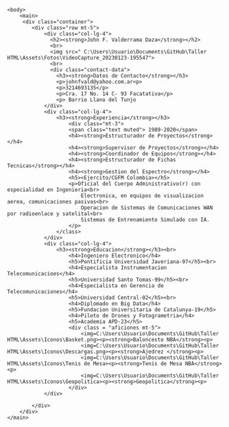 <!DOCTYPE HTML>
<HTML>
    <head>
    <meta charset="UTF-8">
    <meta http-equiv="""X-UA-Compatible" content="IE=edge">
    <meta name="viewport" content="width=device-width,initial.scale=1.0">
    <title> <strong>Hoja de Vida</strong></title>
    </head>

    <body>
        <main>
         <div class="container">
            <div class="row mt-5">
                <div class="col-lg-4">
                  <h2><strong>John F. Valderrama Daza</strong></h2>
                  <br>
                  <img src=" C:\Users\Usuario\Documents\GitHub\Taller HTML\Assets\Fotos\VideoCapture_20230123-195547">
                  <br>
                  <div class="contact-data">
                    <h3><strong>Datos de Contacto</strong></h3>
                    <p>johnfvald@yahoo.com.ar<p>
                    <p>3214693135</p>
                    <p>Cra. 17 No. 14 C- 93 Facatativa</p>
                    <p> Barrio Llano del Tunjo          
                </div>
                <div class="col-lg-4">
                    <h3><strong>Experiencia</strong></h3>
                        <div class="mt-3">
                        <span class="text muted"> 1989-2020</span>
                        <h4><strong>Estructurador de Proyectos</strong></h4>
                        <h4><strong>Supervisor de Proyectos</strong></h4>
                        <h4><strong>Coordinador de Equipos</strong></h4>
                        <h4><strong>Estructurador de Fichas Tecnicas</strong></h4>
                        <h4><strong>Gestion del Espectro</strong></h4>   
                        <h5><Ejercito/CGFM Colombia></h5>
                        <p>Oficial del Cuerpo Administrativo(r) con especialidad en Ingenieria<br>
                            Electronica, en equipos de visualizacion aerea, comunicaciones pasivas<br> 
                            Operacion de Sistemas de Comunicaciones WAN por radioenlace y satelital<br>
                            Sistemas de Entrenamiento Simulado con IA.
                        </p> 
                    </class>
                </div>
                <div class="col-lg-4">
                    <h3><strong>Educacion</strong></h3><br>
                        <h4>Ingeniero Electronico</h4>
                        <h5>Pontificia Universidad Javeriana-97</h5><br>
                        <h4>Especialista Instrumentacion Telecomunicacioes</h4>
                        <h5>Universidad Santo Tomas-99</h5><br>
                        <h4>Especialista en Gerencia de Telecomunicaciones</h4>
                        <h5>Universidad Central-02</h5><br>
                        <h4>Diplomado en Big Data</h4>
                        <h5>Fundacion Universitaria de Catalunya-19</h5>
                        <h4>Piloto de Drones y Fotogrametria</h4>
                        <h5>Academia APD-23</h5> 
                        <div class = "aficiones mt-5">
                            <img=C:\Users\Usuario\Documents\GitHub\Taller HTML\Assets\Iconos\Basket.png><p><strong>Baloncesto NBA</strong><p>
                            <img=C:\Users\Usuario\Documents\GitHub\Taller HTML\Assets\Iconos\Descargas.png><p><strong>Ajedrez </strong><p>
                            <img=C:\Users\Usuario\Documents\GitHub\Taller HTML\Assets\Iconos\Tenis de Mesa><p><strong>Tenis de Mesa NBA</strong><p>
                            <img=C:\Users\Usuario\Documents\GitHub\Taller HTML\Assets\Iconos\Geopolitica><p><strong>Geopolitica</strong><p>        
                        </div>
                </div>
                
            </div>
        </div>
    </main>
</body>


